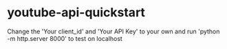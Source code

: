 ﻿# youtube-api-quickstart

Change the 'Your client_id' and 'Your API Key' to your own and run 'python -m http.server 8000' to test on localhost
